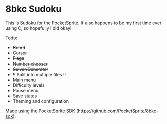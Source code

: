 8bkc Sudoku
===========

This is Sudoku for the PocketSprite. It also happens to be my first time ever using C, so hopefully I did okay!

Todo:
* ~~Board~~
* ~~Cursor~~
* ~~Flags~~
* ~~Number chooser~~
* ~~Solver/Generator~~
* !! Split into multiple files !!
* Main menu
* Difficulty levels
* Pause menu
* Save states
* Theming and configuration

Made using the PocketSprite SDK (https://github.com/PocketSprite/8bkc-sdk).
